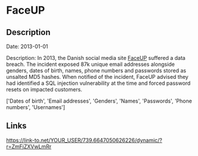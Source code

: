 # FaceUP

## Description

Date: 2013-01-01

Description:
In 2013, the Danish social media site <a href="https://faceup.dk/" target="_blank" rel="noopener">FaceUP</a> suffered a data breach. The incident exposed 87k unique email addresses alongside genders, dates of birth, names, phone numbers and passwords stored as unsalted MD5 hashes. When notified of the incident, FaceUP advised they had identified a SQL injection vulnerability at the time and forced password resets on impacted customers.


['Dates of birth', 'Email addresses', 'Genders', 'Names', 'Passwords', 'Phone numbers', 'Usernames']

## Links

https://link-to.net/YOUR_USER/739.6647050626226/dynamic/?r=ZmFjZXVwLmRr